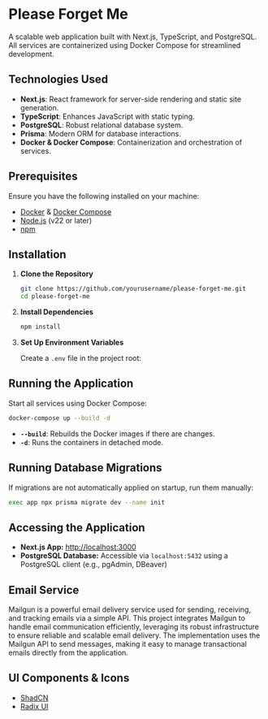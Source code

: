 # Please Forget Me

A scalable web application built with Next.js, TypeScript, and PostgreSQL. All services are containerized using Docker Compose for streamlined development.

## Technologies Used

- **Next.js**: React framework for server-side rendering and static site generation.
- **TypeScript**: Enhances JavaScript with static typing.
- **PostgreSQL**: Robust relational database system.
- **Prisma**: Modern ORM for database interactions.
- **Docker & Docker Compose**: Containerization and orchestration of services.

## Prerequisites

Ensure you have the following installed on your machine:

- [Docker](https://www.docker.com/get-started) & [Docker Compose](https://docs.docker.com/compose/install/)
- [Node.js](https://nodejs.org/en/download/) (v22 or later)
- [npm](https://www.npmjs.com/get-npm) 

## Installation

1. **Clone the Repository**

   ```bash
   git clone https://github.com/yourusername/please-forget-me.git
   cd please-forget-me
   ```

2. **Install Dependencies**

   ```bash
   npm install
   ```

3. **Set Up Environment Variables**

   Create a `.env` file in the project root:



## Running the Application

Start all services using Docker Compose:

```bash
docker-compose up --build -d
```

- **`--build`**: Rebuilds the Docker images if there are changes.
- **`-d`**: Runs the containers in detached mode.

## Running Database Migrations

If migrations are not automatically applied on startup, run them manually:

```bash
exec app npx prisma migrate dev --name init
```

## Accessing the Application

- **Next.js App:** [http://localhost:3000](http://localhost:3000)
- **PostgreSQL Database:** Accessible via `localhost:5432` using a PostgreSQL client (e.g., pgAdmin, DBeaver)

## Email Service

Mailgun is a powerful email delivery service used for sending, receiving, and tracking emails via a simple API. This project integrates Mailgun to handle email communication efficiently, leveraging its robust infrastructure to ensure reliable and scalable email delivery. The implementation uses the Mailgun API to send messages, making it easy to manage transactional emails directly from the application.

## UI Components & Icons

- [ShadCN](https://ui.shadcn.com/)
- [Radix UI](https://www.radix-ui.com/icons)
